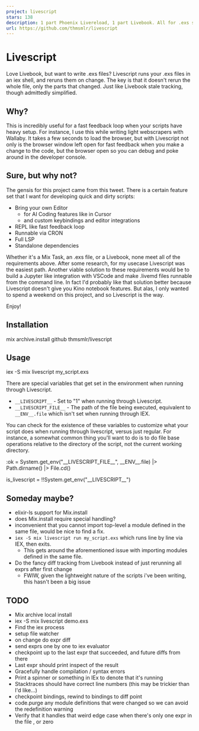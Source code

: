 ```yaml
---
project: livescript
stars: 138
description: 1 part Phoenix Livereload, 1 part Livebook. All for .exs scripts
url: https://github.com/thmsmlr/livescript
---
```


Livescript
==========

Love Livebook, but want to write .exs files? Livescript runs your .exs files in an iex shell, and reruns them on change. The key is that it doesn't rerun the whole file, only the parts that changed. Just like Livebook stale tracking, though admittedly simplified.

Why?
----

This is incredibly useful for a fast feedback loop when your scripts have heavy setup. For instance, I use this while writing light webscrapers with Wallaby. It takes a few seconds to load the browser, but with Livescript not only is the browser window left open for fast feedback when you make a change to the code, but the browser open so you can debug and poke around in the developer console.

Sure, but why not?
------------------

The gensis for this project came from this tweet. There is a certain feature set that I want for developing quick and dirty scripts:

-   Bring your own Editor
    -   for AI Coding features like in Cursor
    -   and custom keybindings and editor integrations
-   REPL like fast feedback loop
-   Runnable via CRON
-   Full LSP
-   Standalone dependencies

Whether it's a Mix Task, an .exs file, or a Livebook, none meet all of the requirements above. After some research, for my usecase Livescript was the easiest path. Another viable solution to these requirements would be to build a Jupyter like integration with VSCode and make .livemd files runnable from the command line. In fact I'd probably like that solution better because Livescript doesn't give you Kino notebook features. But alas, I only wanted to spend a weekend on this project, and so Livescript is the way.

Enjoy!

Installation
------------

mix archive.install github thmsmlr/livescript

Usage
-----

iex -S mix livescript my\_script.exs

There are special variables that get set in the environment when running through Livescript.

-   `__LIVESCRIPT__` - Set to "1" when running through Livescript.
-   `__LIVESCRIPT_FILE__` - The path of the file being executed, equivalent to `__ENV__.file` which isn't set when running through IEX.

You can check for the existence of these variables to customize what your script does when running through livescript, versus just regular. For instance, a somewhat common thing you'll want to do is to do file base operations relative to the directory of the script, not the current working directory.

:ok \= 
  System.get\_env("\_\_LIVESCRIPT\_FILE\_\_", \_\_ENV\_\_.file)
    |> Path.dirname()
    |> File.cd()

is\_livescript \= !!System.get\_env("\_\_LIVESCRIPT\_\_")

Someday maybe?
--------------

-   elixir-ls support for Mix.install
-   does Mix.install require special handling?
-   inconvenient that you cannot import top-level a module defined in the same file, would be nice to find a fix.
-   `iex -S mix livescript run my_script.exs` which runs line by line via IEX, then exits.
    -   This gets around the aforementioned issue with importing modules defined in the same file.
-   Do the fancy diff tracking from Livebook instead of just rerunning all exprs after first change
    -   FWIW, given the lightweight nature of the scripts i've been writing, this hasn't been a big issue

TODO
----

-   Mix archive local install
-   iex -S mix livescript demo.exs
-   Find the iex process
-   setup file watcher
-   on change do expr diff
-   send exprs one by one to iex evaluator
-   checkpoint up to the last expr that succeeded, and future diffs from there
-   Last expr should print inspect of the result
-   Gracefully handle compilation / syntax errors
-   Print a spinner or something in IEx to denote that it's running
-   Stacktraces should have correct line numbers (this may be trickier than I'd like...)
-   checkpoint bindings, rewind to bindings to diff point
-   code.purge any module definitions that were changed so we can avoid the redefinition warning
-   Verify that it handles that weird edge case when there's only one expr in the file , or zero
